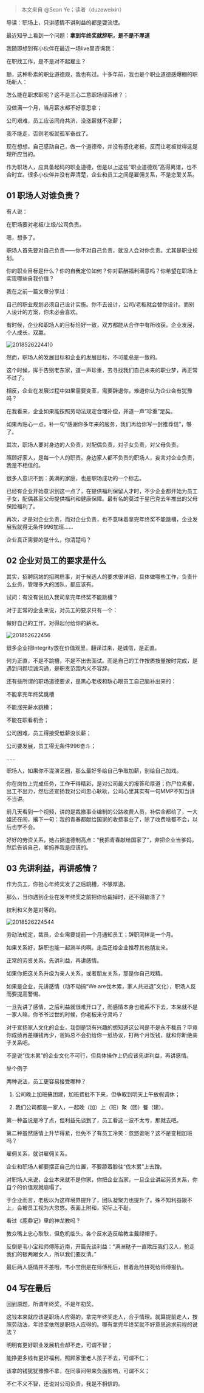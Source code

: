 > 本文来自 @Sean Ye；读者（duzeweixin）

导读：职场上，只讲感情不讲利益的都是耍流氓。

最近知乎上看到一个问题：**拿到年终奖就辞职，是不是不厚道**

我随即想到有小伙伴在最近一场live里咨询我：

在职找工作，是不是对不起雇主？

额，这种朴素的职业道德观，我也有过。十多年前，我也是个职业道德感爆棚的职场新人：

怎么能在职求职呢？这不是三心二意职场绿茶婊？；

没做满一个月，当月薪水都不好意思拿；

公司艰难，员工应该同舟共济，没涨薪就不涨薪；

我不能走，否则老板就孤军奋战了。

现在想想，自己感动自己，做一个道德帝，并没有感化老板，反而让老板觉得这是理所应当的。

作为职场人，应具备起码的职业道德，但是以上这些“职业道德观”高得离谱，也不合时宜。很多小伙伴并没有弄清楚，企业和员工之间是雇佣关系，不是恋爱关系。

## 01 职场人对谁负责？

有人说：

在职场要对老板/上级/公司负责。

嗯，想多了。

职场人首先要对自己负责——你不对自己负责，就没人会对你负责。尤其是职业规划。

你的职业目标是什么？你的自我定位如何？你对薪酬福利满意吗？你希望在职场上实现哪些自我价值？

我在之前一篇文章分享过：

自己的职业规划必须自己设计实施。你不去设计，公司/老板就会替你设计。而别人设计的方案，你未必会喜欢。

有时候，企业和职场人的目标恰好一致，双方都能从合作中有所收获。企业发展，个人成长，双赢。

![2018526224410](http://cdn.chenrf.com/2018526224410.png)

然而，职场人的发展目标和企业的发展目标，不可能总是一致的。

这个时候，挥手告别老东家，道一声珍重，去寻找我们自己未来的职业梦，再正常不过了。

相反，企业在发展过程中如果需要变革，需要辞退你，难道你认为企业会有犹豫吗？

在我看来，企业如果能按照劳动法规定合理补偿，并道一声“珍重”足矣。

如果再贴心一点，补一句“感谢你多年来的服务，我们再给你写一封推荐信”，够了。

其次，职场人要对身边的人负责，对配偶负责，对子女负责，对父母负责。

照顾好家人，是每一个人的职责。身边家人都不负责的职场人，妄言对企业负责，我是不相信的。

很多人意识不到：美满的家庭，也是职场成功的一个标志。

已经有企业开始意识到这一点了，在提供福利保留人才时，不少企业都开始为员工子女，配偶甚至父母提供福利和健康保障。最有名的莫过于星巴克去年推出的父母保险福利了。

再次，才是对企业负责，而对企业负责，也不意味着拿完年终奖不能跳槽，企业发展我就得无条件996加班……

企业真正需要的是什么，你清楚吗？

## 02 企业对员工的要求是什么

其实，招聘网站的招聘启事，对于候选人的要求很详细，具体做哪些工作，负责什么业务，管理多大的团队，都应该有。

试问：有没有说加入我司拿完年终奖不能跳槽？

对于正常的企业来说，对员工的要求只有一个：

做好自己的工作，对得起付给你的薪水。

![201852622456](http://cdn.chenrf.com/201852622456.png)

很多企业把Integrity放在价值观里，翻译过来，是诚信，是正直。

何为正直，不是不跳槽，不是不出去面试。而是自己的工作按质按量按时完成，是遇到问题坦诚沟通，是职责范围内义不容辞。

还有些所谓的职场道德要求，是黑心老板和缺心眼员工自己脑补出来的：

不能拿完年终奖跳槽

不能涨完薪水跳槽；

不能在职看机会；

公司困难，员工得接受低薪没长薪；

公司要发展，员工得无条件996奋斗；

……

职场人，如果你不混演艺圈，那么最好多给自己争取加薪，别给自己加戏。

你在岗位上完成任务，工作干得精彩，是对公司最大的报答和厚道；你尸位素餐，出工不出力，然后还宣扬我对公司忠心耿耿，公司心里其实有一句MMP不知当讲不当讲。

前几天看到一个视频，讲的是裁撤事业编制的公路收费人员，补偿金都给了，一大姐还在闹，撂下一句：我的青春都献给国家的收费事业了，除了收费啥都不会，以后也学不会。

好好的劳资关系，她占据道德制高点：“我把青春献给国家了”，非把企业当爹妈，然后告诉自己，爹妈养我是应该的。

## 03 先讲利益，再讲感情？

作为员工，你担心年终奖发了之后跳槽，不够厚道。

那么，当你遇到企业在发年终奖之前把你给裁掉时，还不得崩溃了？

权利和义务是对等的。

![2018526224544](http://cdn.chenrf.com/2018526224544.png)

劳动法规定，裁员，企业需要提前一个月通知员工；辞职同样是一个月。

如果关系好，辞职也能一起涮羊肉啊。走后还给企业推荐其他朋友来。

正常的劳资关系，先讲利益，再讲感情。

如果你把这关系升级为亲人关系，或者朋友关系，那是你自己戏精。

如果是企业，先讲感情（动不动搞“We are伐木累，家人共进退”文化），职场人反而要提高警惕。

一旦先讲了感情，之后利益就很难开口了，而感情本身也维系不下去，本来就不是一家人嘛，你爷爷过世的时候，你老板来守灵吗？

对于宣扬家人文化的企业，我倒是饶有兴趣的想知道这公司是不是永不裁员？毕竟你成绩再差赚钱再少，爸妈总不会扔给你一纸协议，打两个月饭钱，就和你断绝亲子关系吧。

不是说“伐木累”的企业文化不可行，但具体操作上仍应该先讲利益，再讲感情。

举个例子

两种说法，员工更容易接受哪种？

1. 公司晚上加班搞团建，加班费批不下来，但争取到明天上午放假调休；

2. 我们公司都是一家人，一起晚（加）上（班）聚（团）餐（建）。

第一种虽说是冷了点，但利益先谈到了，员工看这一波不太亏，那就去吧。

第二种虽然感情上升华得紧，但免不了有员工冷笑：忽悠谁呢？这不是变相加班吗？

雇佣关系，就讲雇佣关系。

企业和职场人都要摆正自己的位置，不要舔着脸往“伐木累”上去蹭。

对职场人来说，企业本来就不是你家，你把企业当家，一旦企业讲起劳资关系，你自个的价值观就崩塌了。

于企业而言，老板以为这样境界提升了，团队凝聚力也提升了。殊不知利益跟不上，会被员工视为大忽悠。表面上附和，实际上不耻。

看过《鹿鼎记》里的神龙教吗？

教众嘴上忠心耿耿，但危机临头，各个反水造反给教主戴绿帽子。

反倒是韦小宝和师傅陈近南，开篇先谈利益：“满洲鞑子一直欺压我们汉人，抢走我们的银两跟女人，所以我们要反清。”

最后两人感情并不差哦，韦小宝倒是在师傅死后，冒着危险拼死给师傅报仇。

## 04 写在最后

回到原题，所谓年终奖，不是年初奖。

这钱本来就应该是职场人应得的，拿完年终奖走人，合乎情理。就算提前走人，按照劳动法，年终奖依然是职场人应得的。哪有拿完年终奖就不好意思追求前程的说法？

明明有更好职业发展机会却不走，可谓不智；

能挣更多钱有更好福利，照顾家里老人孩子不去，可谓不仁；

该拿的钱犹犹豫豫不拿，在同事间带来负面影响，可谓不义；

不仁不义不智，还说对公司负责，我是不相信的。